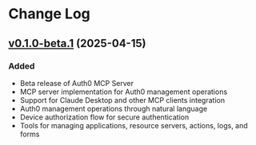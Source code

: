 # Change Log

## [v0.1.0-beta.1](https://github.com/auth0/auth0-mcp-server/tree/v0.0.1-beta.0) (2025-04-15)

### Added

- Beta release of Auth0 MCP Server
- MCP server implementation for Auth0 management operations
- Support for Claude Desktop and other MCP clients integration
- Auth0 management operations through natural language
- Device authorization flow for secure authentication
- Tools for managing applications, resource servers, actions, logs, and forms

